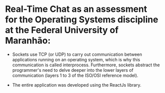 # Real-Time Chat as an assessment for the Operating Systems discipline at the Federal University of Maranhão:

- Sockets use TCP (or UDP) to carry out communication between applications running on an operating system, which is why this communication is called interprocess. Furthermore, sockets abstract the programmer's need to delve deeper into the lower layers of communication (layers 1 to 3 of the ISO/OSI reference model).

- The entire application was developed using the ReactJs library.
